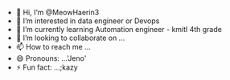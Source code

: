 - 👋 Hi, I’m @MeowHaerin3
- 👀 I’m interested in data engineer or Devops
- 🌱 I’m currently learning Automation engineer - kmitl 4th grade
- 💞️ I’m looking to collaborate on ...
- 📫 How to reach me ...
- 😄 Pronouns: ...'Jeno'
- ⚡ Fun fact: ...;kazy

<!---
MeowHaerin3/MeowHaerin3 is a ✨ special ✨ repository because its `README.md` (this file) appears on your GitHub profile.
You can click the Preview link to take a look at your changes.
--->
